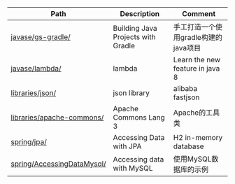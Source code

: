 |Path|Description|Comment|
|---|---|---|
|[javase/gs-gradle/](https://github.com/bigwindlee/java/tree/master/javase/gs-gradle)|Building Java Projects with Gradle|手工打造一个使用gradle构建的java项目|
|[javase/lambda/](https://github.com/bigwindlee/java/tree/master/javase/lambda)|lambda|Learn the new feature in java 8|
|[libraries/json/](https://github.com/bigwindlee/java/tree/master/libraries/json)|json library|alibaba fastjson|
|[libraries/apache-commons/](https://github.com/bigwindlee/java/tree/master/libraries/apache-commons)|Apache Commons Lang 3|Apache的工具类|
|[spring/jpa/](https://github.com/bigwindlee/java/tree/master/spring/jpa)|Accessing Data with JPA|H2 in-memory database|
|[spring/AccessingDataMysql/](https://github.com/bigwindlee/java/tree/master/spring/AccessingDataMysql)|Accessing data with MySQL|使用MySQL数据库的示例|
